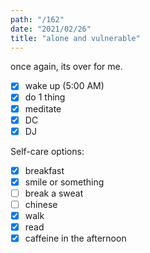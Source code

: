 ```yaml
---
path: "/162"
date: "2021/02/26"
title: "alone and vulnerable"
---
```


once again, its over for me.

- [x] wake up (5:00 AM)
- [x] do 1 thing
- [x] meditate
- [x] DC
- [x] DJ

Self-care options:
- [x] breakfast
- [x] smile or something
- [ ] break a sweat
- [ ] chinese
- [x] walk
- [x] read
- [x] caffeine in the afternoon
